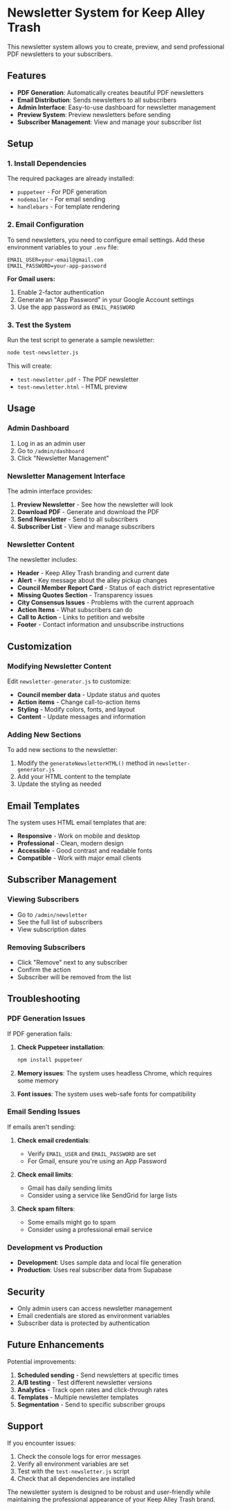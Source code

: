 # Newsletter System for Keep Alley Trash

This newsletter system allows you to create, preview, and send professional PDF newsletters to your subscribers.

## Features

- **PDF Generation**: Automatically creates beautiful PDF newsletters
- **Email Distribution**: Sends newsletters to all subscribers
- **Admin Interface**: Easy-to-use dashboard for newsletter management
- **Preview System**: Preview newsletters before sending
- **Subscriber Management**: View and manage your subscriber list

## Setup

### 1. Install Dependencies

The required packages are already installed:
- `puppeteer` - For PDF generation
- `nodemailer` - For email sending
- `handlebars` - For template rendering

### 2. Email Configuration

To send newsletters, you need to configure email settings. Add these environment variables to your `.env` file:

```env
EMAIL_USER=your-email@gmail.com
EMAIL_PASSWORD=your-app-password
```

**For Gmail users:**
1. Enable 2-factor authentication
2. Generate an "App Password" in your Google Account settings
3. Use the app password as `EMAIL_PASSWORD`

### 3. Test the System

Run the test script to generate a sample newsletter:

```bash
node test-newsletter.js
```

This will create:
- `test-newsletter.pdf` - The PDF newsletter
- `test-newsletter.html` - HTML preview

## Usage

### Admin Dashboard

1. Log in as an admin user
2. Go to `/admin/dashboard`
3. Click "Newsletter Management"

### Newsletter Management Interface

The admin interface provides:

1. **Preview Newsletter** - See how the newsletter will look
2. **Download PDF** - Generate and download the PDF
3. **Send Newsletter** - Send to all subscribers
4. **Subscriber List** - View and manage subscribers

### Newsletter Content

The newsletter includes:

- **Header** - Keep Alley Trash branding and current date
- **Alert** - Key message about the alley pickup changes
- **Council Member Report Card** - Status of each district representative
- **Missing Quotes Section** - Transparency issues
- **City Consensus Issues** - Problems with the current approach
- **Action Items** - What subscribers can do
- **Call to Action** - Links to petition and website
- **Footer** - Contact information and unsubscribe instructions

## Customization

### Modifying Newsletter Content

Edit `newsletter-generator.js` to customize:

- **Council member data** - Update status and quotes
- **Action items** - Change call-to-action items
- **Styling** - Modify colors, fonts, and layout
- **Content** - Update messages and information

### Adding New Sections

To add new sections to the newsletter:

1. Modify the `generateNewsletterHTML()` method in `newsletter-generator.js`
2. Add your HTML content to the template
3. Update the styling as needed

## Email Templates

The system uses HTML email templates that are:
- **Responsive** - Work on mobile and desktop
- **Professional** - Clean, modern design
- **Accessible** - Good contrast and readable fonts
- **Compatible** - Work with major email clients

## Subscriber Management

### Viewing Subscribers

- Go to `/admin/newsletter`
- See the full list of subscribers
- View subscription dates

### Removing Subscribers

- Click "Remove" next to any subscriber
- Confirm the action
- Subscriber will be removed from the list

## Troubleshooting

### PDF Generation Issues

If PDF generation fails:

1. **Check Puppeteer installation**:
   ```bash
   npm install puppeteer
   ```

2. **Memory issues**: The system uses headless Chrome, which requires some memory

3. **Font issues**: The system uses web-safe fonts for compatibility

### Email Sending Issues

If emails aren't sending:

1. **Check email credentials**:
   - Verify `EMAIL_USER` and `EMAIL_PASSWORD` are set
   - For Gmail, ensure you're using an App Password

2. **Check email limits**:
   - Gmail has daily sending limits
   - Consider using a service like SendGrid for large lists

3. **Check spam filters**:
   - Some emails might go to spam
   - Consider using a professional email service

### Development vs Production

- **Development**: Uses sample data and local file generation
- **Production**: Uses real subscriber data from Supabase

## Security

- Only admin users can access newsletter management
- Email credentials are stored as environment variables
- Subscriber data is protected by authentication

## Future Enhancements

Potential improvements:

1. **Scheduled sending** - Send newsletters at specific times
2. **A/B testing** - Test different newsletter versions
3. **Analytics** - Track open rates and click-through rates
4. **Templates** - Multiple newsletter templates
5. **Segmentation** - Send to specific subscriber groups

## Support

If you encounter issues:

1. Check the console logs for error messages
2. Verify all environment variables are set
3. Test with the `test-newsletter.js` script
4. Check that all dependencies are installed

The newsletter system is designed to be robust and user-friendly while maintaining the professional appearance of your Keep Alley Trash brand. 